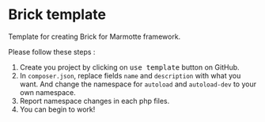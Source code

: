 # Brick template

Template for creating Brick for Marmotte framework.

Please follow these steps :

1. Create you project by clicking on <kbd>use template</kbd> button on GitHub.
2. In `composer.json`, replace fields `name` and `description` with what you want.
   And change the namespace for `autoload` and `autoload-dev` to your own namespace.
3. Report namespace changes in each php files.
4. You can begin to work!
